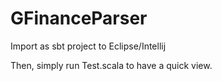 # GFinanceParser

Import as sbt project to Eclipse/Intellij

Then, simply run Test.scala to have a quick view.